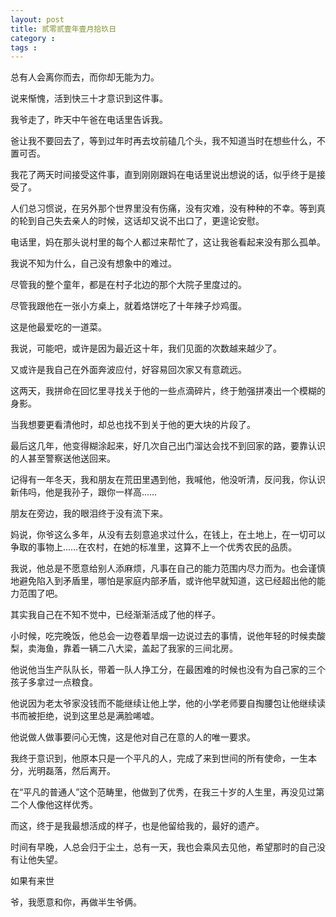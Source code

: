 ```yaml
---
layout: post
title: 贰零贰壹年壹月拾玖日
category :
tags :
---
```




总有人会离你而去，而你却无能为力。

说来惭愧，活到快三十才意识到这件事。

我爷走了，昨天中午爸在电话里告诉我。

爸让我不要回去了，等到过年时再去坟前磕几个头，我不知道当时在想些什么，不置可否。

我花了两天时间接受这件事，直到刚刚跟妈在电话里说出想说的话，似乎终于是接受了。

人们总习惯说，在另外那个世界里没有伤痛，没有灾难，没有种种的不幸。等到真的轮到自己失去亲人的时候，这话却又说不出口了，更遑论安慰。

电话里，妈在那头说村里的每个人都过来帮忙了，这让我爸看起来没有那么孤单。

我说不知为什么，自己没有想象中的难过。

尽管我的整个童年，都是在村子北边的那个大院子里度过的。

尽管我跟他在一张小方桌上，就着烙饼吃了十年辣子炒鸡蛋。

这是他最爱吃的一道菜。

我说，可能吧，或许是因为最近这十年，我们见面的次数越来越少了。

又或许是我自己在外面奔波应付，好容易回次家又有意疏远。

这两天，我拼命在回忆里寻找关于他的一些点滴碎片，终于勉强拼凑出一个模糊的身影。

当我想要更看清他时，却总也找不到关于他的更大块的片段了。

最后这几年，他变得糊涂起来，好几次自己出门溜达会找不到回家的路，要靠认识的人甚至警察送他送回来。

记得有一年冬天，我和朋友在荒田里遇到他，我喊他，他没听清，反问我，你认识新伟吗，他是我孙子，跟你一样高……

朋友在旁边，我的眼泪终于没有流下来。

妈说，你爷这么多年，从没有去刻意追求过什么，在钱上，在土地上，在一切可以争取的事物上……在农村，在她的标准里，这算不上一个优秀农民的品质。

我说，他总是不愿意给别人添麻烦，凡事在自己的能力范围内尽力而为。也会谨慎地避免陷入到矛盾里，哪怕是家庭内部矛盾，或许他早就知道，这已经超出他的能力范围了吧。

其实我自己在不知不觉中，已经渐渐活成了他的样子。

小时候，吃完晚饭，他总会一边卷着旱烟一边说过去的事情，说他年轻的时候卖酸梨，卖海鱼，靠着一辆二八大梁，盖起了我家的三间北房。

他说他当生产队队长，带着一队人挣工分，在最困难的时候也没有为自己家的三个孩子多拿过一点粮食。

他说因为老太爷家没钱而不能继续让他上学，他的小学老师要自掏腰包让他继续读书而被拒绝，说到这里总是满脸唏嘘。

他说做人做事要问心无愧，这是他对自己在意的人的唯一要求。

我终于意识到，他原本只是一个平凡的人，完成了来到世间的所有使命，一生本分，光明磊落，然后离开。

在“平凡的普通人”这个范畴里，他做到了优秀，在我三十岁的人生里，再没见过第二个人像他这样优秀。

而这，终于是我最想活成的样子，也是他留给我的，最好的遗产。

时间有早晚，人总会归于尘土，总有一天，我也会乘风去见他，希望那时的自己没有让他失望。

如果有来世

爷，我愿意和你，再做半生爷俩。
